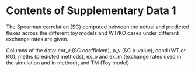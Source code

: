 # Contents of Supplementary Data 1

The Spearman correlation (SC) computed between the actual and predicted fluxes across the different toy models and WT/KO cases under different exchange rates are given.

Columns of the data: cor_v (SC coefficient),	p_v (SC p-value),	cond (WT or KO),	meths (predicted methods), ex_o and ex_m (exchange rates used in the simulation and in method), and	TM (Toy model)


